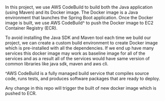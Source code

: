 In this project, we use AWS CodeBuild to build both the Java application (using Maven) and
its Docker image. The Docker image is a Java environment that launches the Spring Boot application. 
Once the Docker image is built, we use AWS CodeBuild^ to push the Docker image to 
EC2 Container Registry (ECR).

To avoid installing the Java SDK and Maven tool each time we build our project, 
we can create a custom build environment to create Docker image which is pre-installed with all the
dependencies. If we end up have many services this docker image may work as baseline image
for all of the services and as a result all of the services would have same version of common
libraries like java sdk, maven and aws cli.

^AWS CodeBuild is a fully managed build service that compiles source code, runs tests, 
and produces software packages that are ready to deploy.

Any change in this repo will trigger the built of new docker image which is pushed to ECR.


